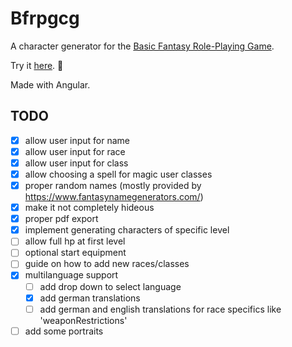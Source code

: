 # Bfrpgcg

A character generator for the [Basic Fantasy Role-Playing Game](https://basicfantasy.org).

Try it [here](https://md2501.github.io/bfrpgcg). 🐉

Made with Angular.

## TODO
- [x] allow user input for name  
- [x] allow user input for race  
- [x] allow user input for class  
- [x] allow choosing a spell for magic user classes
- [x] proper random names (mostly provided by https://www.fantasynamegenerators.com/)
- [x] make it not completely hideous  
- [x] proper pdf export  
- [x] implement generating characters of specific level
- [ ] allow full hp at first level
- [ ] optional start equipment  
- [ ] guide on how to add new races/classes  
- [x] multilanguage support  
  - [ ] add drop down to select language
  - [x] add german translations
  - [ ] add german and english translations for race specifics like 'weaponRestrictions'
- [ ] add some portraits